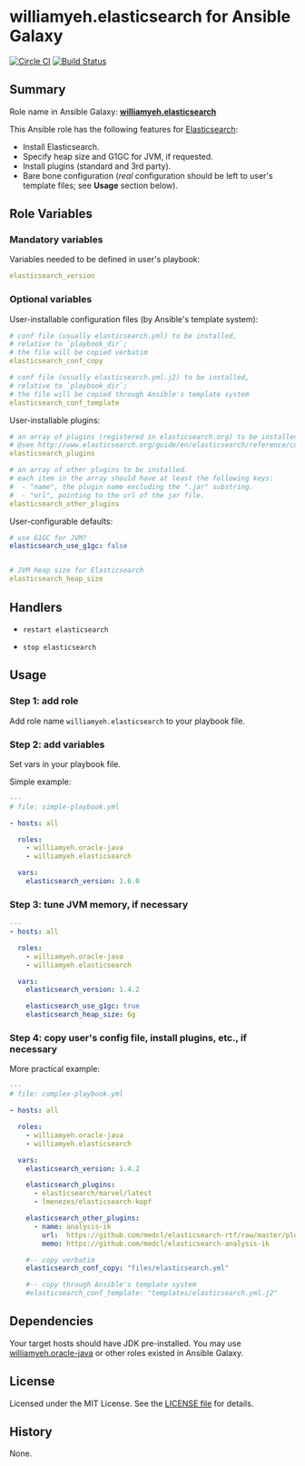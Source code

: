 
williamyeh.elasticsearch for Ansible Galaxy
============

[![Circle CI](https://circleci.com/gh/William-Yeh/ansible-elasticsearch.svg?style=shield)](https://circleci.com/gh/William-Yeh/ansible-elasticsearch) [![Build Status](https://travis-ci.org/William-Yeh/ansible-elasticsearch.svg?branch=master)](https://travis-ci.org/William-Yeh/ansible-elasticsearch)


## Summary

Role name in Ansible Galaxy: **[williamyeh.elasticsearch](https://galaxy.ansible.com/williamyeh/elasticsearch/)**

This Ansible role has the following features for [Elasticsearch](http://www.elasticsearch.org/):

 - Install Elasticsearch.
 - Specify heap size and G1GC for JVM, if requested.
 - Install plugins (standard and 3rd party).
 - Bare bone configuration (*real* configuration should be left to user's template files; see **Usage** section below).



## Role Variables

### Mandatory variables

Variables needed to be defined in user's playbook:

```yaml
elasticsearch_version
```


### Optional variables


User-installable configuration files (by Ansible's template system):

```yaml
# conf file (usually elasticsearch.yml) to be installed,
# relative to `playbook_dir`;
# the file will be copied verbatim
elasticsearch_conf_copy

# conf file (usually elasticsearch.yml.j2) to be installed,
# relative to `playbook_dir`;
# the file will be copied through Ansible's template system
elasticsearch_conf_template
```

User-installable plugins:

```yaml
# an array of plugins (registered in elasticsearch.org) to be installed.
# @see http://www.elasticsearch.org/guide/en/elasticsearch/reference/current/modules-plugins.html
elasticsearch_plugins

# an array of other plugins to be installed.
# each item in the array should have at least the following keys:
#  - "name", the plugin name excluding the ".jar" substring.
#  - "url", pointing to the url of the jar file.
elasticsearch_other_plugins
```


User-configurable defaults:

```yaml
# use G1GC for JVM?
elasticsearch_use_g1gc: false


# JVM heap size for Elasticsearch
elasticsearch_heap_size
```




## Handlers

- `restart elasticsearch`

- `stop elasticsearch`




## Usage


### Step 1: add role

Add role name `williamyeh.elasticsearch` to your playbook file.


### Step 2: add variables

Set vars in your playbook file.

Simple example:

```yaml
---
# file: simple-playbook.yml

- hosts: all

  roles:
    - williamyeh.oracle-java
    - williamyeh.elasticsearch

  vars:
    elasticsearch_version: 1.6.0
```


### Step 3: tune JVM memory, if necessary


```yaml
---
- hosts: all

  roles:
    - williamyeh.oracle-java
    - williamyeh.elasticsearch

  vars:
    elasticsearch_version: 1.4.2

    elasticsearch_use_g1gc: true
    elasticsearch_heap_size: 6g

```


### Step 4: copy user's config file, install plugins, etc., if necessary

More practical example:

```yaml
---
# file: complex-playbook.yml

- hosts: all

  roles:
    - williamyeh.oracle-java
    - williamyeh.elasticsearch

  vars:
    elasticsearch_version: 1.4.2

    elasticsearch_plugins:
      - elasticsearch/marvel/latest
      - lmenezes/elasticsearch-kopf

    elasticsearch_other_plugins:
      - name: analysis-ik
        url:  https://github.com/medcl/elasticsearch-rtf/raw/master/plugins/analysis-ik/elasticsearch-analysis-ik-1.2.6.jar
        memo: https://github.com/medcl/elasticsearch-analysis-ik

    #-- copy verbatim
    elasticsearch_conf_copy: "files/elasticsearch.yml"

    #-- copy through Ansible's template system
    #elasticsearch_conf_template: "templates/elasticsearch.yml.j2"
```



## Dependencies

Your target hosts should have JDK pre-installed.  You may use [williamyeh.oracle-java](https://galaxy.ansible.com/williamyeh/oracle-java/) or other roles existed in Ansible Galaxy.


## License

Licensed under the MIT License. See the [LICENSE file](LICENSE) for details.


## History

None.
